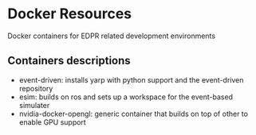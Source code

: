 # Docker Resources
Docker containers for EDPR related development environments

## Containers descriptions
  - event-driven: installs yarp with python support and the event-driven repository
  - esim: builds on ros and sets up a workspace for the event-based simulater
  - nvidia-docker-opengl: generic container that builds on top of other to enable GPU support
